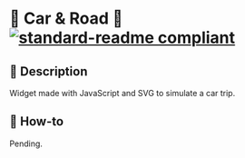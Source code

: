 # 🚙 Car & Road 🚙 [![standard-readme compliant](https://img.shields.io/badge/readme%20style-standard-brightgreen.svg?style=flat-square)](https://github.com/RichardLitt/standard-readme)

## 🔖 Description

Widget made with JavaScript and SVG to simulate a car trip.

## 📖 How-to

Pending.
